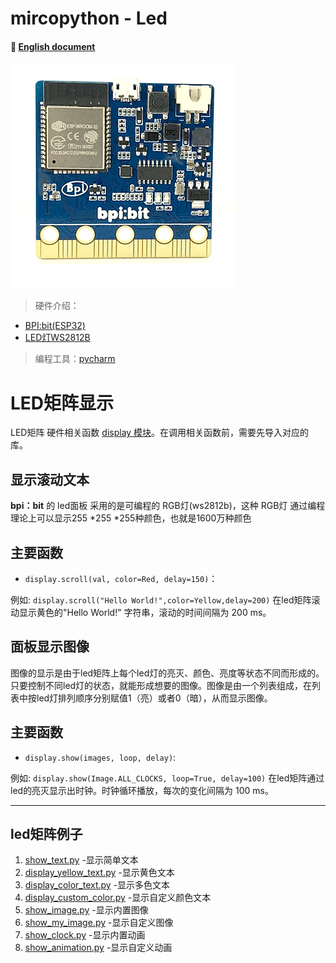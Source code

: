 # mircopython - Led
#### 📖 [English document](https://github.com/aJantes/rolling_text/blob/master/english_document.md)
![](album/bit.gif)
> 硬件介绍：

- [BPI:bit(ESP32)](https://github.com/aJantes/introduce-bpi-bit/blob/master/readme.md)   
- [LED灯WS2812B](https://github.com/BPI-STEAM/BPI-BIT/blob/master/doc/WS2812B.pdf)

> 编程工具：[pycharm](https://github.com/aJantes/use-pycharm/blob/master/readme.md)



# LED矩阵显示
LED矩阵 硬件相关函数 [display 模块](https://github.com/BPI-STEAM/MicroPython-Samples/blob/master/10.microbit/display.py)。在调用相关函数前，需要先导入对应的库。
    

## **显示滚动文本**
**bpi：bit** 的 led面板 采用的是可编程的 RGB灯(ws2812b)，这种 RGB灯 通过编程理论上可以显示255 *255 *255种颜色，也就是1600万种颜色
## 主要函数 

- `display.scroll(val, color=Red, delay=150)`：


例如: `display.scroll("Hello World!",color=Yellow,delay=200)` 在led矩阵滚动显示黄色的"Hello World!" 字符串，滚动的时间间隔为 200 ms。




## **面板显示图像**

图像的显示是由于led矩阵上每个led灯的亮灭、颜色、亮度等状态不同而形成的。只要控制不同led灯的状态，就能形成想要的图像。图像是由一个列表组成，在列表中按led灯排列顺序分别赋值1（亮）或者0（暗），从而显示图像。

## 主要函数
- `display.show(images, loop, delay)`:



例如: `display.show(Image.ALL_CLOCKS, loop=True, delay=100)`  在led矩阵通过led的亮灭显示出时钟。时钟循环播放，每次的变化间隔为 100 ms。


---

## **led矩阵例子**
1. [show_text.py](https://github.com/aJantes/rolling_text/blob/master/show_text.py)   -显示简单文本
2. [display_yellow_text.py](https://github.com/aJantes/rolling_text/blob/master/display_yellow_text.py)   -显示黄色文本
3. [display_color_text.py](https://github.com/aJantes/rolling_text/blob/master/display_color_text.py)  -显示多色文本
4. [display_custom_color.py](https://github.com/aJantes/rolling_text/blob/master/display_custom_color.py)  -显示自定义颜色文本
5. [show_image.py](https://github.com/aJantes/rolling_text/blob/master/show_image.py)  -显示内置图像
6. [show_my_image.py](https://github.com/aJantes/rolling_text/blob/master/show_my_image.py)  -显示自定义图像
7. [show_clock.py](https://github.com/aJantes/rolling_text/blob/master/show_clock.py)  -显示内置动画
8. [show_animation.py](https://github.com/aJantes/rolling_text/blob/master/show_animation.py)  -显示自定义动画

